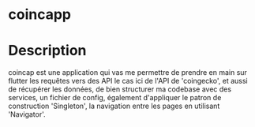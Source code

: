 # coincapp

# Description
coincap est une application qui vas me permettre de prendre en main sur flutter les requêtes vers des API le cas ici de l'API de 'coingecko', et aussi de récupérer les données, de bien structurer ma codebase avec des services, un fichier de config, également d'appliquer le patron de construction 'Singleton', la navigation entre les pages en utilisant 'Navigator'. 
